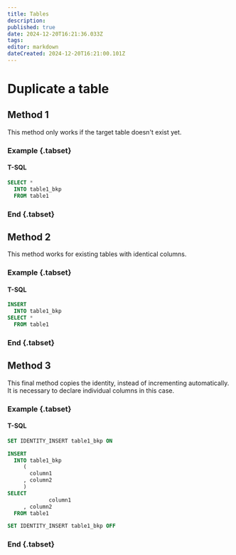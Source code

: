```yaml
---
title: Tables
description: 
published: true
date: 2024-12-20T16:21:36.033Z
tags: 
editor: markdown
dateCreated: 2024-12-20T16:21:00.101Z
---
```


# Duplicate a table
## Method 1
This method only works if the target table doesn't exist yet.
### Example {.tabset}
#### T-SQL
```sql
SELECT *
  INTO table1_bkp
  FROM table1
```
### End {.tabset}

## Method 2
This method works for existing tables with identical columns.
### Example {.tabset}
#### T-SQL
```sql
INSERT
  INTO table1_bkp
SELECT *
  FROM table1
```
### End {.tabset}

## Method 3
This final method copies the identity, instead of incrementing automatically.
It is necessary to declare individual columns in this case.
### Example {.tabset}
#### T-SQL
```sql
SET IDENTITY_INSERT table1_bkp ON 

INSERT
  INTO table1_bkp
     (
       column1
     , column2
     )
SELECT 
			 column1
     , column2
  FROM table1

SET IDENTITY_INSERT table1_bkp OFF
```
### End {.tabset}